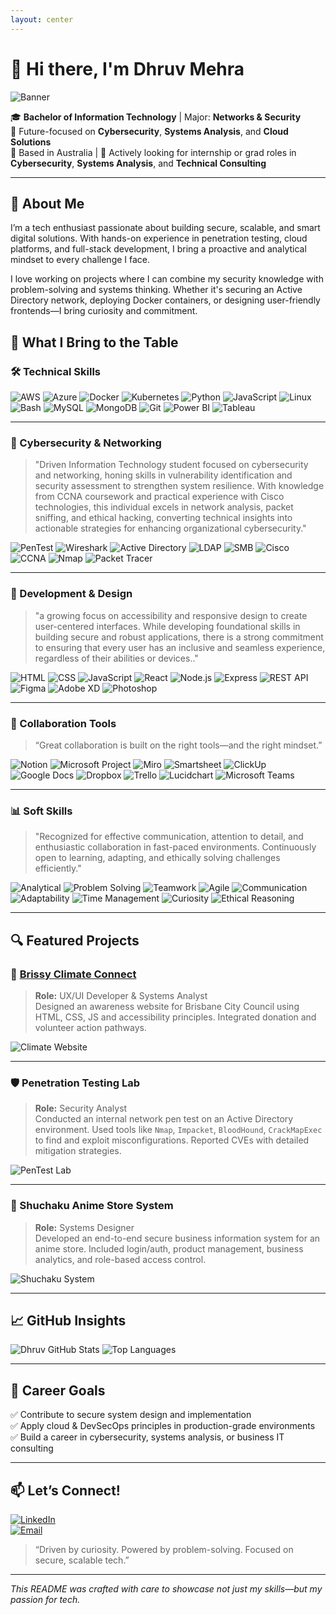 ```yaml
---
layout: center
---
```


# 👋 Hi there, I'm **Dhruv Mehra**

![Banner](https://miro.medium.com/v2/resize:fit:1000/1*yJXbQF9JDj7aAJaXV8VePQ.gif)

🎓 **Bachelor of Information Technology** | Major: **Networks & Security**  
🔐 Future-focused on **Cybersecurity**, **Systems Analysis**, and **Cloud Solutions**  
📍 Based in Australia | 💬 Actively looking for internship or grad roles in **Cybersecurity**, **Systems Analysis**, and **Technical Consulting**

---

## 🧠 About Me
I’m a tech enthusiast passionate about building secure, scalable, and smart digital solutions. With hands-on experience in penetration testing, cloud platforms, and full-stack development, I bring a proactive and analytical mindset to every challenge I face.

I love working on projects where I can combine my security knowledge with problem-solving and systems thinking. Whether it's securing an Active Directory network, deploying Docker containers, or designing user-friendly frontends—I bring curiosity and commitment.

## 💼 What I Bring to the Table

### 🛠️ Technical Skills

![AWS](https://img.shields.io/badge/AWS-%23FF9900.svg?style=for-the-badge&logo=amazon-aws&logoColor=white)
![Azure](https://img.shields.io/badge/Azure-%230072C6.svg?style=for-the-badge&logo=microsoftazure&logoColor=white)
![Docker](https://img.shields.io/badge/Docker-%230db7ed.svg?style=for-the-badge&logo=docker&logoColor=white)
![Kubernetes](https://img.shields.io/badge/Kubernetes-%23326CE5.svg?style=for-the-badge&logo=kubernetes&logoColor=white)
![Python](https://img.shields.io/badge/Python-%233776AB.svg?style=for-the-badge&logo=python&logoColor=white)
![JavaScript](https://img.shields.io/badge/JavaScript-F7DF1E?style=for-the-badge&logo=javascript&logoColor=black)
![Linux](https://img.shields.io/badge/Linux-FCC624?style=for-the-badge&logo=linux&logoColor=black)
![Bash](https://img.shields.io/badge/Bash-4EAA25?style=for-the-badge&logo=gnu-bash&logoColor=white)
![MySQL](https://img.shields.io/badge/MySQL-4479A1?style=for-the-badge&logo=mysql&logoColor=white)
![MongoDB](https://img.shields.io/badge/MongoDB-47A248?style=for-the-badge&logo=mongodb&logoColor=white)
![Git](https://img.shields.io/badge/Git-F05032?style=for-the-badge&logo=git&logoColor=white)
![Power BI](https://img.shields.io/badge/Power%20BI-F2C811?style=for-the-badge&logo=powerbi&logoColor=black)
![Tableau](https://img.shields.io/badge/Tableau-E97627?style=for-the-badge&logo=tableau&logoColor=white)

---

### 🔐 Cybersecurity & Networking

> "Driven Information Technology student focused on cybersecurity and networking, honing skills in vulnerability identification and security assessment to strengthen system resilience. With knowledge from CCNA coursework and practical experience with Cisco technologies, this individual excels in network analysis, packet sniffing, and ethical hacking, converting technical insights into actionable strategies for enhancing organizational cybersecurity."

![PenTest](https://img.shields.io/badge/Penetration%20Testing-Informational?style=for-the-badge&logo=hackthebox&logoColor=white)
![Wireshark](https://img.shields.io/badge/Wireshark-1679A7?style=for-the-badge&logo=wireshark&logoColor=white)
![Active Directory](https://img.shields.io/badge/Active%20Directory-003366?style=for-the-badge&logo=microsoft&logoColor=white)
![LDAP](https://img.shields.io/badge/LDAP-005C84?style=for-the-badge&logoColor=white)
![SMB](https://img.shields.io/badge/SMB-0078D4?style=for-the-badge&logo=samba&logoColor=white)
![Cisco](https://img.shields.io/badge/Cisco-1BA0D7?style=for-the-badge&logo=cisco&logoColor=white)
![CCNA](https://img.shields.io/badge/CCNA-Certified-green?style=for-the-badge)
![Nmap](https://img.shields.io/badge/Nmap-4CAF50?style=for-the-badge&logo=nmap&logoColor=white)
![Packet Tracer](https://img.shields.io/badge/Cisco%20Packet%20Tracer-0288D1?style=for-the-badge&logo=cisco&logoColor=white)

---

### 🧰 Development & Design

> "a growing focus on accessibility and responsive design to create user-centered interfaces. While developing foundational skills in building secure and robust applications, there is a strong commitment to ensuring that every user has an inclusive and seamless experience, regardless of their abilities or devices.."

![HTML](https://img.shields.io/badge/HTML5-E34F26?style=for-the-badge&logo=html5&logoColor=white)
![CSS](https://img.shields.io/badge/CSS3-1572B6?style=for-the-badge&logo=css3&logoColor=white)
![JavaScript](https://img.shields.io/badge/JavaScript-F7DF1E?style=for-the-badge&logo=javascript&logoColor=black)
![React](https://img.shields.io/badge/React-20232A?style=for-the-badge&logo=react&logoColor=61DAFB)
![Node.js](https://img.shields.io/badge/Node.js-339933?style=for-the-badge&logo=nodedotjs&logoColor=white)
![Express](https://img.shields.io/badge/Express.js-000000?style=for-the-badge&logo=express&logoColor=white)
![REST API](https://img.shields.io/badge/REST%20API-005571?style=for-the-badge&logo=postman&logoColor=white)
![Figma](https://img.shields.io/badge/Figma-F24E1E?style=for-the-badge&logo=figma&logoColor=white)
![Adobe XD](https://img.shields.io/badge/Adobe%20XD-FF61F6?style=for-the-badge&logo=adobe-xd&logoColor=white)
![Photoshop](https://img.shields.io/badge/Adobe%20Photoshop-31A8FF?style=for-the-badge&logo=adobe-photoshop&logoColor=white)

---

### 🤝 Collaboration Tools

> “Great collaboration is built on the right tools—and the right mindset.”

![Notion](https://img.shields.io/badge/Notion-000000?style=for-the-badge&logo=notion&logoColor=white)
![Microsoft Project](https://img.shields.io/badge/Microsoft%20Project-217346?style=for-the-badge&logo=microsoft&logoColor=white)
![Miro](https://img.shields.io/badge/Miro-050038?style=for-the-badge&logo=miro&logoColor=white)
![Smartsheet](https://img.shields.io/badge/Smartsheet-003366?style=for-the-badge&logo=smartsheet&logoColor=white)
![ClickUp](https://img.shields.io/badge/ClickUp-7B68EE?style=for-the-badge&logo=clickup&logoColor=white)
![Google Docs](https://img.shields.io/badge/Google%20Docs-4285F4?style=for-the-badge&logo=google-docs&logoColor=white)
![Dropbox](https://img.shields.io/badge/Dropbox-0061FF?style=for-the-badge&logo=dropbox&logoColor=white)
![Trello](https://img.shields.io/badge/Trello-0052CC?style=for-the-badge&logo=trello&logoColor=white)
![Lucidchart](https://img.shields.io/badge/Lucidchart-F4871E?style=for-the-badge&logo=lucidchart&logoColor=white)
![Microsoft Teams](https://img.shields.io/badge/Microsoft%20Teams-6264A7?style=for-the-badge&logo=microsoft-teams&logoColor=white)

---

### 📊 Soft Skills

> "Recognized for effective communication, attention to detail, and enthusiastic collaboration in fast-paced environments. Continuously open to learning, adapting, and ethically solving challenges efficiently."

![Analytical](https://img.shields.io/badge/Analytical%20Thinking-%23FFC107?style=for-the-badge)
![Problem Solving](https://img.shields.io/badge/Problem%20Solving-%2300C853?style=for-the-badge)
![Teamwork](https://img.shields.io/badge/Team%20Collaboration-%23007BFF?style=for-the-badge)
![Agile](https://img.shields.io/badge/Agile%20Methods-%23F06292?style=for-the-badge)
![Communication](https://img.shields.io/badge/Communication-%23E040FB?style=for-the-badge)
![Adaptability](https://img.shields.io/badge/Adaptability-%23009688?style=for-the-badge)
![Time Management](https://img.shields.io/badge/Time%20Management-%23FF7043?style=for-the-badge)
![Curiosity](https://img.shields.io/badge/Continuous%20Learning-%233F51B5?style=for-the-badge)
![Ethical Reasoning](https://img.shields.io/badge/Ethical%20Reasoning-%238E24AA?style=for-the-badge)



---

## 🔍 Featured Projects

### 📌 [Brissy Climate Connect](https://github.com/dhruv-mehra/climate-website)
> **Role:** UX/UI Developer & Systems Analyst  
> Designed an awareness website for Brisbane City Council using HTML, CSS, JS and accessibility principles. Integrated donation and volunteer action pathways.

![Climate Website](https://user-images.githubusercontent.com/placeholder/project1.png)

---

### 🛡️ Penetration Testing Lab
> **Role:** Security Analyst  
> Conducted an internal network pen test on an Active Directory environment. Used tools like `Nmap`, `Impacket`, `BloodHound`, `CrackMapExec` to find and exploit misconfigurations. Reported CVEs with detailed mitigation strategies.

![PenTest Lab](https://user-images.githubusercontent.com/placeholder/project2.png)

---

### 🧠 Shuchaku Anime Store System
> **Role:** Systems Designer  
> Developed an end-to-end secure business information system for an anime store. Included login/auth, product management, business analytics, and role-based access control.

![Shuchaku System](https://user-images.githubusercontent.com/placeholder/project3.png)

---

## 📈 GitHub Insights

![Dhruv GitHub Stats](https://github-readme-stats.vercel.app/api?username=dhruv-mehra&show_icons=true&theme=tokyonight)
![Top Languages](https://github-readme-stats.vercel.app/api/top-langs/?username=dhruv-mehra&layout=compact&theme=tokyonight)

---

## 🧭 Career Goals
✅ Contribute to secure system design and implementation  
✅ Apply cloud & DevSecOps principles in production-grade environments  
✅ Build a career in cybersecurity, systems analysis, or business IT consulting

---

## 📫 Let’s Connect!

[![LinkedIn](https://img.shields.io/badge/LinkedIn-blue?style=for-the-badge&logo=linkedin&logoColor=white)](https://www.linkedin.com/in/ddhruv-mehra/)  
[![Email](https://img.shields.io/badge/Email-dhruv.work2006@gmail.com-red?style=for-the-badge&logo=gmail&logoColor=white)](mailto:dhruv.work2006@gmail.com)

> “Driven by curiosity. Powered by problem-solving. Focused on secure, scalable tech.”

---

_This README was crafted with care to showcase not just my skills—but my passion for tech._
